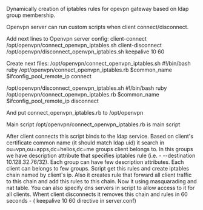 Dynamically creation of iptables rules for opevpn gateway based on ldap group membership.

Openvpn server can run custom scripts when client connect/disconnect.

Add next lines to Openvpn server config:
client-connect /opt/openvpn/connect_openvpn_iptables.sh
client-disconnect /opt/openvpn/disconnect_openvpn_iptables.sh
keepalive 10 60

Create next files:
/opt/openvpn/connect_openvpn_iptables.sh
#!/bin/bash
ruby /opt/openvpn/connect_openvpn_iptables.rb $common_name $ifconfig_pool_remote_ip connect

/opt/openvpn/disconnect_openvpn_iptables.sh
#!/bin/bash
ruby /opt/openvpn/connect_openvpn_iptables.rb $common_name $ifconfig_pool_remote_ip disconnect

And put connect_openvpn_iptables.rb to /opt/openvpn



Main script
/opt/openvpn/connect_openvpn_iptables.rb  is main script

After client connects this script binds to the ldap service. 
Based on client's certificate common name (it should match ldap uid) it search in  ou=vpn,ou=apps,dc=helios,dc=me
groups client belongs to. In this groups we have description attribute that specifies iptables rule (i.e. - --destination 10.128.32.76/32).
Each group can have few description attributes. Each client can belongs to few groups.
Script get this rules and create iptables chain named by client's ip. Also it creates rule that forward all client traffic to this chain and add this rules to this chain.
Now it using masquarading and nat table.
You can also specify dns servers in script to allow access to it for all clients.
Whent client disconnects it removes this chain and rules in 60 seconds - ( keepalive 10 60 directive in server.conf)
